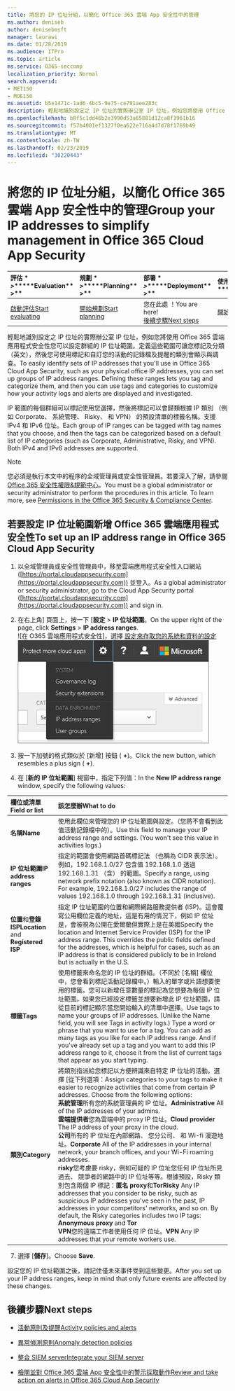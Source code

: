 ```yaml
---
title: 將您的 IP 位址分組，以簡化 Office 365 雲端 App 安全性中的管理
ms.author: deniseb
author: denisebmsft
manager: laurawi
ms.date: 01/28/2019
ms.audience: ITPro
ms.topic: article
ms.service: O365-seccomp
localization_priority: Normal
search.appverid:
- MET150
- MOE150
ms.assetid: b5e1471c-1ad6-4bc5-9e75-ce791aee283c
description: 輕鬆地識別設定之 IP 位址的實際辦公室 IP 位址，例如您將使用 Office 365 雲端應用程式安全性您可以設定群組的 IP 位址範圍。
ms.openlocfilehash: b8f5c1dd46b2e3990d53a65881d12ca8f3961b16
ms.sourcegitcommit: f57b4001ef1327f0ea622e716a4d7d78f1769b49
ms.translationtype: MT
ms.contentlocale: zh-TW
ms.lasthandoff: 02/23/2019
ms.locfileid: "30220443"
---
```

# <a name="group-your-ip-addresses-to-simplify-management-in-office-365-cloud-app-security"></a><span data-ttu-id="2d140-103">將您的 IP 位址分組，以簡化 Office 365 雲端 App 安全性中的管理</span><span class="sxs-lookup"><span data-stu-id="2d140-103">Group your IP addresses to simplify management in Office 365 Cloud App Security</span></span>
  
|<span data-ttu-id="2d140-104">評估 \* *\>*\*</span><span class="sxs-lookup"><span data-stu-id="2d140-104">\*\*\*\*Evaluation\*\* \>\*\*</span></span>|<span data-ttu-id="2d140-105">規劃 \* *\>*\*</span><span class="sxs-lookup"><span data-stu-id="2d140-105">\*\*\*\*Planning\*\* \>\*\*</span></span>|<span data-ttu-id="2d140-106">部署 \* *\>*\*</span><span class="sxs-lookup"><span data-stu-id="2d140-106">\*\*\*\*Deployment\*\* \>\*\*</span></span>|<span data-ttu-id="2d140-107">使用率 \* \* \*</span><span class="sxs-lookup"><span data-stu-id="2d140-107">\*\*\*\*Utilization\*\*\*\*</span></span>|
|:-----|:-----|:-----|:-----|
|[<span data-ttu-id="2d140-108">啟動評估</span><span class="sxs-lookup"><span data-stu-id="2d140-108">Start evaluating</span></span>](office-365-cas-overview.md) <br/> |[<span data-ttu-id="2d140-109">開始規劃</span><span class="sxs-lookup"><span data-stu-id="2d140-109">Start planning</span></span>](get-ready-for-office-365-cas.md) <br/> |<span data-ttu-id="2d140-110">您在此處 ！</span><span class="sxs-lookup"><span data-stu-id="2d140-110">You are here!</span></span>  <br/> [<span data-ttu-id="2d140-111">後續步驟</span><span class="sxs-lookup"><span data-stu-id="2d140-111">Next steps</span></span>](#next-steps) <br/> |[<span data-ttu-id="2d140-112">開始使用</span><span class="sxs-lookup"><span data-stu-id="2d140-112">Start utilizing</span></span>](utilization-activities-for-ocas.md) <br/> |
   
<span data-ttu-id="2d140-p101">輕鬆地識別設定之 IP 位址的實際辦公室 IP 位址，例如您將使用 Office 365 雲端應用程式安全性您可以設定群組的 IP 位址範圍。定義這些範圍可讓您標記及分類 （英文），然後您可使用標記和自訂您的活動的記錄檔及提醒的類別會顯示與調查。</span><span class="sxs-lookup"><span data-stu-id="2d140-p101">To easily identify sets of IP addresses that you'll use in Office 365 Cloud App Security, such as your physical office IP addresses, you can set up groups of IP address ranges. Defining these ranges lets you tag and categorize them, and then you can use tags and categories to customize how your activity logs and alerts are displayed and investigated.</span></span>
  
<span data-ttu-id="2d140-p102">IP 範圍的每個群組可以標記使用您選擇，然後將標記可以會歸類根據 IP 類別 （例如 Corporate、 系統管理、 Risky、 和 VPN） 的預設清單的標籤名稱。支援 IPv4 和 IPv6 位址。</span><span class="sxs-lookup"><span data-stu-id="2d140-p102">Each group of IP ranges can be tagged with tag names that you choose, and then the tags can be categorized based on a default list of IP categories (such as Corporate, Administrative, Risky, and VPN). Both IPv4 and IPv6 addresses are supported.</span></span>
  
> [!NOTE]
> <span data-ttu-id="2d140-p103">您必須是執行本文中的程序的全域管理員或安全性管理員。若要深入了解，請參閱[Office 365 安全性權限&amp;規範中心](permissions-in-the-security-and-compliance-center.md)。</span><span class="sxs-lookup"><span data-stu-id="2d140-p103">You must be a global administrator or security administrator to perform the procedures in this article. To learn more, see [Permissions in the Office 365 Security &amp; Compliance Center](permissions-in-the-security-and-compliance-center.md).</span></span> 
  
## <a name="to-set-up-an-ip-address-range-in-office-365-cloud-app-security"></a><span data-ttu-id="2d140-119">若要設定 IP 位址範圍新增 Office 365 雲端應用程式安全性</span><span class="sxs-lookup"><span data-stu-id="2d140-119">To set up an IP address range in Office 365 Cloud App Security</span></span>

1. <span data-ttu-id="2d140-120">以全域管理員或安全性管理員中，移至雲端應用程式安全性入口網站 ([https://portal.cloudappsecurity.com](https://portal.cloudappsecurity.com)) 並登入。</span><span class="sxs-lookup"><span data-stu-id="2d140-120">As a global administrator or security administrator, go to the Cloud App Security portal ([https://portal.cloudappsecurity.com](https://portal.cloudappsecurity.com)) and sign in.</span></span>
    
2. <span data-ttu-id="2d140-121">在右上角] 頁面上，按一下 [**設定** \> **IP 位址範圍**。</span><span class="sxs-lookup"><span data-stu-id="2d140-121">On the upper right of the page, click **Settings** \> **IP address ranges**.</span></span><br><span data-ttu-id="2d140-122">![在 O365 雲端應用程式安全性]，選擇 [設定來存取您的系統和資料的設定](media/f6c48ee3-39b4-4b5a-8252-b6493b7bcd3d.png)</span><span class="sxs-lookup"><span data-stu-id="2d140-122">![In O365 Cloud App Security, choose Settings to access your system and data settings](media/f6c48ee3-39b4-4b5a-8252-b6493b7bcd3d.png)</span></span><br>
  
3. <span data-ttu-id="2d140-123">按一下加號的格式類似於 [新增] 按鈕 ( **+**)。</span><span class="sxs-lookup"><span data-stu-id="2d140-123">Click the new button, which resembles a plus sign ( **+**).</span></span>
    
4. <span data-ttu-id="2d140-124">在 [**新的 IP 位址範圍**] 視窗中，指定下列值：</span><span class="sxs-lookup"><span data-stu-id="2d140-124">In the **New IP address range** window, specify the following values:</span></span> 
    
|<span data-ttu-id="2d140-125">**欄位或清單**</span><span class="sxs-lookup"><span data-stu-id="2d140-125">**Field or list**</span></span>|<span data-ttu-id="2d140-126">**該怎麼辦**</span><span class="sxs-lookup"><span data-stu-id="2d140-126">**What to do**</span></span>|
|:-----|:-----|
|<span data-ttu-id="2d140-127">**名稱**</span><span class="sxs-lookup"><span data-stu-id="2d140-127">**Name**</span></span> <br/> |<span data-ttu-id="2d140-p104">使用此欄位來管理您的 IP 位址範圍與設定。（您將不會看到此值活動記錄檔中的）。</span><span class="sxs-lookup"><span data-stu-id="2d140-p104">Use this field to manage your IP address range and settings. (You won't see this value in activities logs.)</span></span>  <br/> |
|<span data-ttu-id="2d140-130">**IP 位址範圍**</span><span class="sxs-lookup"><span data-stu-id="2d140-130">**IP address ranges**</span></span> <br/> |<span data-ttu-id="2d140-p105">指定的範圍會使用網路首碼標記法 （也稱為 CIDR 表示法）。例如，192.168.1.0/27 包含值 192.168.1.0 透過 192.168.1.31 （含） 的範圍。</span><span class="sxs-lookup"><span data-stu-id="2d140-p105">Specify a range, using network prefix notation (also known as CIDR notation). For example, 192.168.1.0/27 includes the range of values 192.168.1.0 through 192.168.1.31 (inclusive).</span></span>  <br/> |
|<span data-ttu-id="2d140-133">**位置**和**登錄 ISP**</span><span class="sxs-lookup"><span data-stu-id="2d140-133">**Location** and **Registered ISP**</span></span> <br/> |<span data-ttu-id="2d140-p106">指定 IP 位址範圍的位置和網際網路服務提供者 (ISP)。這會覆寫公用欄位定義的地址，這是有用的情況下，例如 IP 位址是，會被視為公開在愛爾蘭但實際上是在美國</span><span class="sxs-lookup"><span data-stu-id="2d140-p106">Specify the location and Internet Service Provider (ISP) for the IP address range. This overrides the public fields defined for the addresses, which is helpful for cases, such as an IP address is that is considered publicly to be in Ireland but is actually in the U.S.</span></span>  <br/> |
|<span data-ttu-id="2d140-136">**標籤**</span><span class="sxs-lookup"><span data-stu-id="2d140-136">**Tags**</span></span> <br/> |<span data-ttu-id="2d140-p107">使用標籤來命名您的 IP 位址的群組。（不同於 [名稱] 欄位中，您會看到標記活動記錄檔中。）輸入的單字或片語想要使用的標籤。您可以新增任意數量的標記為您想要為每個 IP 位址範圍。如果您已經設定標籤並想要新增此 IP 位址範圍，請從目前的標記顯示當您開始輸入的清單中選擇。</span><span class="sxs-lookup"><span data-stu-id="2d140-p107">Use tags to name your groups of IP addresses. (Unlike the Name field, you will see Tags in activity logs.) Type a word or phrase that you want to use for a tag. You can add as many tags as you like for each IP address range. And if you've already set up a tag and you want to add this IP address range to it, choose it from the list of current tags that appear as you start typing.</span></span>  <br/> |
|<span data-ttu-id="2d140-141">**類別**</span><span class="sxs-lookup"><span data-stu-id="2d140-141">**Category**</span></span> <br/> | <span data-ttu-id="2d140-p108">將類別指派給您標記以方便辨識來自特定 IP 位址的活動。選擇 [從下列選項：</span><span class="sxs-lookup"><span data-stu-id="2d140-p108">Assign categories to your tags to make it easier to recognize activities that come from certain IP addresses. Choose from the following options:  </span></span><br/> <span data-ttu-id="2d140-144">**系統管理**所有您的系統管理員的 IP 位址。</span><span class="sxs-lookup"><span data-stu-id="2d140-144">**Administrative** All of the IP addresses of your admins.</span></span>  <br/> <span data-ttu-id="2d140-145">**雲端提供者**您為雲端中的 proxy IP 位址。</span><span class="sxs-lookup"><span data-stu-id="2d140-145">**Cloud provider** The IP address of your proxy in the cloud.</span></span>  <br/> <span data-ttu-id="2d140-146">**公司**所有的 IP 位址在內部網路、 您分公司、 和 Wi-fi 漫遊地址。</span><span class="sxs-lookup"><span data-stu-id="2d140-146">**Corporate** All of the IP addresses in your internal network, your branch offices, and your Wi-Fi roaming addresses.</span></span>  <br/> <span data-ttu-id="2d140-p109">**risky**您考慮要 risky，例如可疑的 IP 位址您任何 IP 位址所見過去、 競爭者的網路中的 IP 位址等等。根據預設，Risky 類別包含兩個 IP 標記：**匿名 proxy**和**Tor**</span><span class="sxs-lookup"><span data-stu-id="2d140-p109">**Risky** Any IP addresses that you consider to be risky, such as suspicious IP addresses you've seen in the past, IP addresses in your competitors' networks, and so on. By default, the Risky categories includes two IP tags: **Anonymous proxy** and **Tor**</span></span> <br/> <span data-ttu-id="2d140-149">**VPN**您的遠端工作者使用任何 IP 位址。</span><span class="sxs-lookup"><span data-stu-id="2d140-149">**VPN** Any IP addresses that your remote workers use.</span></span>  <br/> |
   
7. <span data-ttu-id="2d140-150">選擇 [**儲存**]。</span><span class="sxs-lookup"><span data-stu-id="2d140-150">Choose **Save**.</span></span>
    
<span data-ttu-id="2d140-151">設定您的 IP 位址範圍之後，請記住僅未來事件受到這些變更。</span><span class="sxs-lookup"><span data-stu-id="2d140-151">After you set up your IP address ranges, keep in mind that only future events are affected by these changes.</span></span>
  
## <a name="next-steps"></a><span data-ttu-id="2d140-152">後續步驟</span><span class="sxs-lookup"><span data-stu-id="2d140-152">Next steps</span></span>

- [<span data-ttu-id="2d140-153">活動原則及提醒</span><span class="sxs-lookup"><span data-stu-id="2d140-153">Activity policies and alerts</span></span>](activity-policies-and-alerts.md)
    
- [<span data-ttu-id="2d140-154">異常偵測原則</span><span class="sxs-lookup"><span data-stu-id="2d140-154">Anomaly detection policies</span></span>](anomaly-detection-policies-in-ocas.md)
    
- [<span data-ttu-id="2d140-155">整合 SIEM server</span><span class="sxs-lookup"><span data-stu-id="2d140-155">Integrate your SIEM server</span></span>](integrate-your-siem-server-with-office-365-cas.md)
    
- [<span data-ttu-id="2d140-156">檢閱並對 Office 365 雲端 App 安全性中的警示採取動作</span><span class="sxs-lookup"><span data-stu-id="2d140-156">Review and take action on alerts in Office 365 Cloud App Security</span></span>](review-office-365-cas-alerts.md)
    

